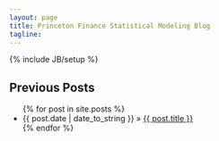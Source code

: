 ```yaml
---
layout: page
title: Princeton Finance Statistical Modeling Blog
tagline: 
---
```

{% include JB/setup %}
    
## Previous Posts

<ul class="posts">
  {% for post in site.posts %}
    <li><span>{{ post.date | date_to_string }}</span> &raquo; <a href="{{ BASE_PATH }}{{ post.url }}">{{ post.title }}</a></li>
  {% endfor %}
</ul>
